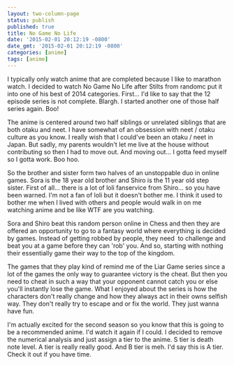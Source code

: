 ```yaml
---
layout: two-column-page
status: publish
published: true
title: No Game No Life
date: '2015-02-01 20:12:19 -0800'
date_gmt: '2015-02-01 20:12:19 -0800'
categories: [anime]
tags: [anime]
---
```

<p>I typically only watch anime that are completed because I like to marathon watch. I decided to watch No Game No Life after Stilts from randomc put it into one of his best of 2014 categories. First... I'd like to say that the 12 episode series is not complete. Blargh. I started another one of those half series again. Boo!</p>
<p>The anime is centered around two half siblings or unrelated siblings that are both otaku and neet. I have somewhat of an obsession with neet &#47; otaku culture as you know. I really wish that I could've been an otaku &#47; neet in Japan. But sadly, my parents wouldn't let me live at the house without contributing so then I had to move out. And moving out... I gotta feed myself so I gotta work. Boo hoo.</p>
<p>So the brother and sister form two halves of an unstoppable duo in online games. Sora is the 18 year old brother and Shiro is the 11 year old step sister. First of all... there is a lot of loli fanservice from Shiro... so you have been warned. I'm not a fan of loli but it doesn't bother me. I think it used to bother me when I lived with others and people would walk in on me watching anime and be like WTF are you watching.</p>
<p>Sora and Shiro beat this random person online in Chess and then they are offered an opportunity to go to a fantasy world where everything is decided by games. Instead of getting robbed by people, they need&nbsp; to challenge and beat you at a game before they can 'rob' you. And so, starting with nothing their essentially game their way to the top of the kingdom.</p>
<p>The games that they play kind of remind me of the Liar Game series since a lot of the games the only way to guarantee victory is the cheat. But then you need to cheat in such a way that your opponent cannot catch you or else you'll instantly lose the game. What I enjoyed about the series is how the characters don't really change and how they always act in their owns selfish way. They don't really try to escape and or fix the world. They just wanna have fun.</p>
<p>I'm actually excited for the second season so you know that this is going to be a recommended anime. I'd watch it again if I could. I decided to remove the numerical analysis and just assign a tier to the anime. S tier is death note level. A tier is really really good. And B tier is meh. I'd say this is A tier. Check it out if you have time.</p>
